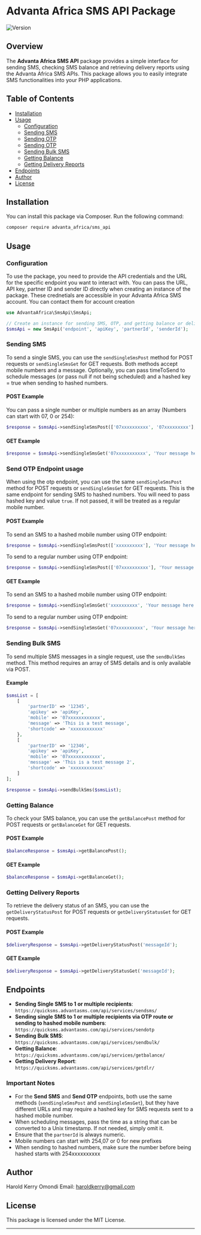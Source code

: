 # Advanta Africa SMS API Package

![Version](https://img.shields.io/badge/version-1.0.0-brightgreen)

## Overview

The **Advanta Africa SMS API** package provides a simple interface for sending SMS, checking SMS balance and retrieving delivery reports using the Advanta Africa SMS APIs. This package allows you to easily integrate SMS functionalities into your PHP applications.

## Table of Contents

- [Installation](#installation)
- [Usage](#usage)
  - [Configuration](#configuration)
  - [Sending SMS](#sending-sms)
  - [Sending OTP](#sending-otp)
  - [Sending OTP](#sending-sms-to-hashed-numbers)
  - [Sending Bulk SMS](#sending-bulk-sms)
  - [Getting Balance](#getting-balance)
  - [Getting Delivery Reports](#getting-delivery-reports)
- [Endpoints](#endpoints)
- [Author](#author)
- [License](#license)

## Installation

You can install this package via Composer. Run the following command:

```bash
composer require advanta_africa/sms_api
```

## Usage

### Configuration

To use the package, you need to provide the API credentials and the URL for the specific endpoint you want to interact with. You can pass the URL, API key, partner ID and sender ID directly when creating an instance of the package. These crednetials are accessible in your Advanta Africa SMS account. You can contact them for account creation

```php
use AdvantaAfrica\SmsApi\SmsApi;

// Create an instance for sending SMS, OTP, and getting balance or delivery reports
$smsApi = new SmsApi('endpoint', 'apiKey', 'partnerId', 'senderId');
```

### Sending SMS

To send a single SMS, you can use the `sendSingleSmsPost` method for POST requests or `sendSingleSmsGet` for GET requests. Both methods accept mobile numbers and a message. Optionally, you can pass timeToSend to schedule messages (or pass null if not being scheduled) and a hashed key = true when sending to hashed numbers.

#### POST Example

You can pass a single number or multiple numbers as an array (Numbers can start with 07, 0 or 254):

```php
$response = $smsApi->sendSingleSmsPost(['07xxxxxxxxxx', '07xxxxxxxxx'], 'Your message here', 'timeToSend', null);
```

#### GET Example

```php
$response = $smsApi->sendSingleSmsGet('07xxxxxxxxxxx', 'Your message here','timeToSend', null);
```

### Send OTP Endpoint usage

When using the otp endpoint, you can use the same `sendSingleSmsPost` method for POST requests or `sendSingleSmsGet` for GET requests. This is the same endpoint for sending SMS to hashed numbers. You will need to pass hashed key and value  `true`. If not passed, it will be treated as a regular mobile number.

#### POST Example

To send an SMS to a hashed mobile number using OTP endpoint:

```php
$response = $smsApi->sendSingleSmsPost(['xxxxxxxxxx'], 'Your message here', 'timeToSend', 'true');
```

To send to a regular number using OTP endpoint:

```php
$response = $smsApi->sendSingleSmsPost(['07xxxxxxxxxx'], 'Your message here', 'timeToSend',null);
```

#### GET Example

To send an SMS to a hashed mobile number using OTP endpoint:

```php
$response = $smsApi->sendSingleSmsGet('xxxxxxxxxx', 'Your message here', 'optional_time_in_string', 'true');
```

To send to a regular number using OTP endpoint:

```php
$response = $smsApi->sendSingleSmsGet('07xxxxxxxxxx', 'Your message here', 'optional_time_in_string',null);
```

### Sending Bulk SMS

To send multiple SMS messages in a single request, use the `sendBulkSms` method. This method requires an array of SMS details and is only available via POST.

#### Example

```php
$smsList = [
    [
        'partnerID' => '12345',
        'apikey' => 'apiKey',
        'mobile' => '07xxxxxxxxxxxx',
        'message' => 'This is a test message',
        'shortcode' => 'xxxxxxxxxxxx'
    },
    [
        'partnerID' => '12346',
        'apikey' => 'apiKey',
        'mobile' => '07xxxxxxxxxxxx',
        'message' => 'This is a test message 2',
        'shortcode' => 'xxxxxxxxxxxx'
    ]
];

$response = $smsApi->sendBulkSms($smsList);
```

### Getting Balance

To check your SMS balance, you can use the `getBalancePost` method for POST requests or `getBalanceGet` for GET requests.

#### POST Example

```php
$balanceResponse = $smsApi->getBalancePost(); 
```

#### GET Example

```php
$balanceResponse = $smsApi->getBalanceGet();
```

### Getting Delivery Reports

To retrieve the delivery status of an SMS, you can use the `getDeliveryStatusPost` for POST requests or `getDeliveryStatusGet` for GET requests.

#### POST Example

```php
$deliveryResponse = $smsApi->getDeliveryStatusPost('messageId');
```

#### GET Example

```php
$deliveryResponse = $smsApi->getDeliveryStatusGet('messageId');
```

## Endpoints

- **Sending Single SMS to 1 or multiple recipients**: `https://quicksms.advantasms.com/api/services/sendsms/`
- **Sending single SMS to 1 or multiple recipients via OTP route or sending to hashed mobile numbers**: `https://quicksms.advantasms.com/api/services/sendotp`
- **Sending Bulk SMS**: `https://quicksms.advantasms.com/api/services/sendbulk/`
- **Getting Balance**: `https://quicksms.advantasms.com/api/services/getbalance/`
- **Getting Delivery Report**: `https://quicksms.advantasms.com/api/services/getdlr/`

### Important Notes
- For the **Send SMS** and **Send OTP** endpoints, both use the same methods (`sendSingleSmsPost` and `sendSingleSmsGet`), but they have different URLs and may require a hashed key for SMS requests sent to a hashed mobile number.
- When scheduling messages, pass the time as a string that can be converted to a Unix timestamp. If not needed, simply omit it.
- Ensure that the `partnerId` is always numeric.
- Mobile numbers can start with 254,07 or 0 for new prefixes
- When sending to hashed numbers, make sure the number before being hashed starts with 254xxxxxxxxxx

## Author
Harold Kerry Omondi
Email: haroldkerry@gmail.com

## License

This package is licensed under the MIT License.

---
